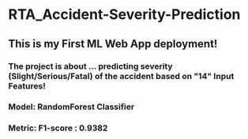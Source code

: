 # RTA_Accident-Severity-Prediction
## This is my First ML Web App deployment! 
### The project is about ... predicting severity (Slight/Serious/Fatal) of the accident based on "14" Input Features!
### Model: RandomForest Classifier
### Metric: F1-score : 0.9382
